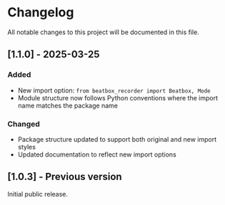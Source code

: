 # Changelog

All notable changes to this project will be documented in this file.

## [1.1.0] - 2025-03-25

### Added
- New import option: `from beatbox_recorder import Beatbox, Mode`
- Module structure now follows Python conventions where the import name matches the package name

### Changed
- Package structure updated to support both original and new import styles
- Updated documentation to reflect new import options

## [1.0.3] - Previous version

Initial public release.
